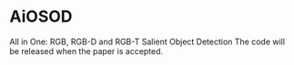 # AiOSOD
All in One: RGB, RGB-D and RGB-T Salient Object Detection
The code will be released when the paper is accepted.
